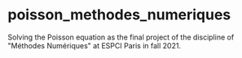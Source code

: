 # poisson_methodes_numeriques
Solving the Poisson equation as the final project of the discipline of "Méthodes Numériques" at ESPCI Paris in fall 2021.
